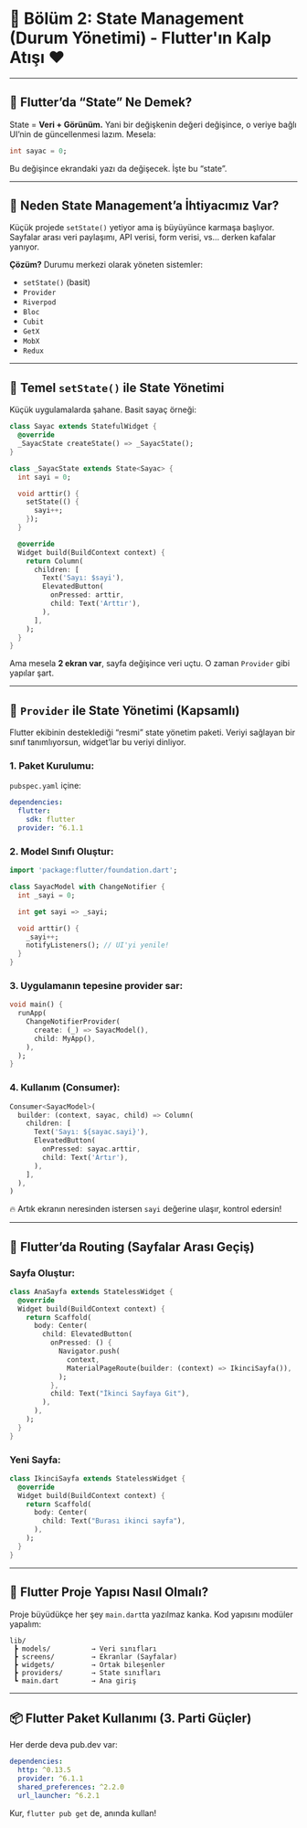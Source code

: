 

# 🧠 Bölüm 2: State Management (Durum Yönetimi) - Flutter'ın Kalp Atışı ❤️

---

## 🧩 Flutter’da “State” Ne Demek?

State = **Veri + Görünüm.**
Yani bir değişkenin değeri değişince, o veriye bağlı UI’nin de güncellenmesi lazım. Mesela:

```dart
int sayac = 0;
```

Bu değişince ekrandaki yazı da değişecek. İşte bu “state”.

---

## 🧠 Neden State Management’a İhtiyacımız Var?

Küçük projede `setState()` yetiyor ama iş büyüyünce karmaşa başlıyor. Sayfalar arası veri paylaşımı, API verisi, form verisi, vs... derken kafalar yanıyor.

**Çözüm?**
Durumu merkezi olarak yöneten sistemler:

* `setState()` (basit)
* `Provider`
* `Riverpod`
* `Bloc`
* `Cubit`
* `GetX`
* `MobX`
* `Redux`

---

## 🔹 Temel `setState()` ile State Yönetimi

Küçük uygulamalarda şahane. Basit sayaç örneği:

```dart
class Sayac extends StatefulWidget {
  @override
  _SayacState createState() => _SayacState();
}

class _SayacState extends State<Sayac> {
  int sayi = 0;

  void arttir() {
    setState(() {
      sayi++;
    });
  }

  @override
  Widget build(BuildContext context) {
    return Column(
      children: [
        Text('Sayı: $sayi'),
        ElevatedButton(
          onPressed: arttir,
          child: Text('Arttır'),
        ),
      ],
    );
  }
}
```

Ama mesela **2 ekran var**, sayfa değişince veri uçtu. O zaman `Provider` gibi yapılar şart.

---

## 🔸 `Provider` ile State Yönetimi (Kapsamlı)

Flutter ekibinin desteklediği “resmi” state yönetim paketi.
Veriyi sağlayan bir sınıf tanımlıyorsun, widget’lar bu veriyi dinliyor.

### 1. Paket Kurulumu:

`pubspec.yaml` içine:

```yaml
dependencies:
  flutter:
    sdk: flutter
  provider: ^6.1.1
```

### 2. Model Sınıfı Oluştur:

```dart
import 'package:flutter/foundation.dart';

class SayacModel with ChangeNotifier {
  int _sayi = 0;

  int get sayi => _sayi;

  void arttir() {
    _sayi++;
    notifyListeners(); // UI'yi yenile!
  }
}
```

### 3. Uygulamanın tepesine provider sar:

```dart
void main() {
  runApp(
    ChangeNotifierProvider(
      create: (_) => SayacModel(),
      child: MyApp(),
    ),
  );
}
```

### 4. Kullanım (Consumer):

```dart
Consumer<SayacModel>(
  builder: (context, sayac, child) => Column(
    children: [
      Text('Sayı: ${sayac.sayi}'),
      ElevatedButton(
        onPressed: sayac.arttir,
        child: Text('Artır'),
      ),
    ],
  ),
)
```

🔥 Artık ekranın neresinden istersen `sayi` değerine ulaşır, kontrol edersin!

---

## 🤘 Flutter’da Routing (Sayfalar Arası Geçiş)

### Sayfa Oluştur:

```dart
class AnaSayfa extends StatelessWidget {
  @override
  Widget build(BuildContext context) {
    return Scaffold(
      body: Center(
        child: ElevatedButton(
          onPressed: () {
            Navigator.push(
              context,
              MaterialPageRoute(builder: (context) => IkinciSayfa()),
            );
          },
          child: Text("İkinci Sayfaya Git"),
        ),
      ),
    );
  }
}
```

### Yeni Sayfa:

```dart
class IkinciSayfa extends StatelessWidget {
  @override
  Widget build(BuildContext context) {
    return Scaffold(
      body: Center(
        child: Text("Burası ikinci sayfa"),
      ),
    );
  }
}
```

---

## 🧠 Flutter Proje Yapısı Nasıl Olmalı?

Proje büyüdükçe her şey `main.dart`ta yazılmaz kanka.
Kod yapısını modüler yapalım:

```
lib/
 ┣ models/          → Veri sınıfları
 ┣ screens/         → Ekranlar (Sayfalar)
 ┣ widgets/         → Ortak bileşenler
 ┣ providers/       → State sınıfları
 ┗ main.dart        → Ana giriş
```

---

## 📦 Flutter Paket Kullanımı (3. Parti Güçler)

Her derde deva pub.dev var:

```yaml
dependencies:
  http: ^0.13.5
  provider: ^6.1.1
  shared_preferences: ^2.2.0
  url_launcher: ^6.2.1
```

Kur, `flutter pub get` de, anında kullan!

